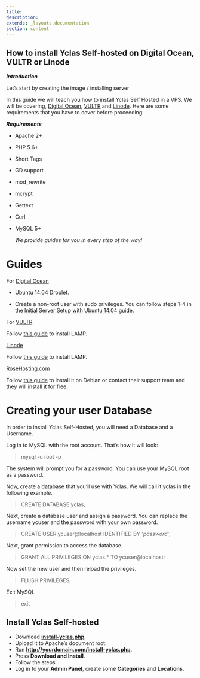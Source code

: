 ```yaml
---
title:
description:
extends: _layouts.documentation
section: content
---
```


## How to install Yclas Self-hosted on Digital Ocean, VULTR or Linode


***Introduction***

Let’s start by creating the image / installing server

In this guide we will teach you how to install Yclas Self Hosted in a VPS. We will be covering, [Digital Ocean](https://www.digitalocean.com/?refcode=ebff5f6941b0), [VULTR](https://www.vultr.com/?ref=6814237) and [Linode](https://www.linode.com/). Here are some requirements that you have to cover before proceeding:

***Requirements***

 - Apache 2+



-   PHP 5.6+

-   Short Tags

-   GD support

-   mod_rewrite

-   mcrypt

-   Gettext

-   Curl

-   MySQL 5+

    *We provide guides for you in every step of the way!*

# Guides

For [Digital Ocean](https://www.digitalocean.com/?refcode=ebff5f6941b0)

-   Ubuntu 14.04 Droplet.
    
-   Create a non-root user with sudo privileges. You can follow steps 1-4 in the [Initial Server Setup with Ubuntu 14.04](https://www.digitalocean.com/community/tutorials/initial-server-setup-with-ubuntu-14-04/) guide.
    

For [VULTR](https://www.vultr.com/?ref=6814237)

Follow  [this guide](https://www.vultr.com/docs/how-to-install-apache-mysql-and-php-on-ubuntu) to install LAMP.

[Linode](https://www.linode.com/)

Follow [this guide](https://www.linode.com/docs/websites/lamp/lamp-server-on-ubuntu-12-04-precise-pangolin) to install LAMP.

[RoseHosting.com](https://www.rosehosting.com/)

Follow  [this guide](https://www.rosehosting.com/blog/how-to-install-open-classifieds-on-a-debian-8-vps/) to install it on Debian or contact their support team and they will install it for free.

# Creating your user Database

In order to install Yclas Self-Hosted, you will need a Database and a Username.

Log in to MySQL with the root account. That’s how it will look:

> mysql -u root -p

The system will prompt you for a password. You can use your MySQL root as a password.

Now, create a database that you’ll use with Yclas. We will call it yclas in the following example.

> CREATE DATABASE yclas;

Next, create a database user and assign a password. You can replace the username ycuser and the password with your own password.

> CREATE USER ycuser@localhost IDENTIFIED BY '_password_';

Next, grant permission to access the database.

> GRANT ALL PRIVILEGES ON yclas.* TO ycuser@localhost;

Now set the new user and then reload the privileges.

> FLUSH PRIVILEGES;

Exit MySQL

> exit


## Install Yclas Self-hosted

-   Download  **[install-yclas.php](https://raw.githubusercontent.com/yclas/yclas/master/install-yclas.php)**.
-   Upload it to Apache’s document root.
-   Run  **http://yourdomain.com/install-yclas.php**.
-   Press  **Download and Install**.
-   Follow the steps.
-   Log in to your  **Admin Panel**, create some  **Categories**  and  **Locations**.
